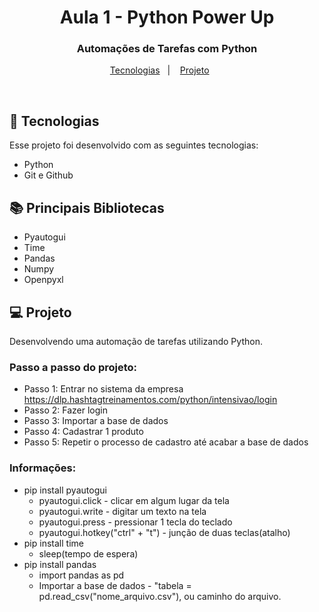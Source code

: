 <h1 align="center">Aula 1 - Python Power Up</h1>

<h3 align="center">
Automações de Tarefas com Python
</h3>

<p align="center">
  <a href="#-tecnologias">Tecnologias</a>&nbsp;&nbsp;&nbsp;|&nbsp;&nbsp;&nbsp;
  <a href="#-projeto">Projeto</a>&nbsp;&nbsp;&nbsp;&nbsp;&nbsp;&nbsp;
</p>

<br>

## 🚀 Tecnologias

Esse projeto foi desenvolvido com as seguintes tecnologias:

- Python
- Git e Github

## 📚 Principais Bibliotecas

- Pyautogui
- Time
- Pandas
- Numpy
- Openpyxl

## 💻 Projeto

Desenvolvendo uma automação de tarefas utilizando Python.

### Passo a passo do projeto:
 - Passo 1: Entrar no sistema da empresa
    https://dlp.hashtagtreinamentos.com/python/intensivao/login
 - Passo 2: Fazer login
 - Passo 3: Importar a base de dados
 - Passo 4: Cadastrar 1 produto
 - Passo 5: Repetir o processo de cadastro até acabar a base de dados

### Informações:
- pip install pyautogui
    - pyautogui.click - clicar em algum lugar da tela
    - pyautogui.write - digitar um texto na tela
    - pyautogui.press - pressionar 1 tecla do teclado
    - pyautogui.hotkey("ctrl" + "t") - junção de duas teclas(atalho)
- pip install time
    - sleep(tempo de espera)
- pip install pandas
    - import pandas as pd
    - Importar a base de dados - "tabela = pd.read_csv("nome_arquivo.csv"), ou caminho do arquivo.
